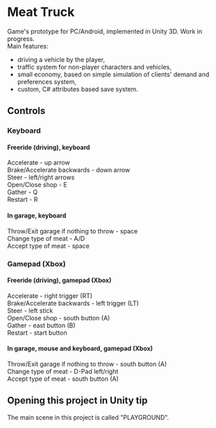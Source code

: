 # Meat Truck
Game's prototype for PC/Android, implemented in Unity 3D. Work in progress.<br>
Main features:
* driving a vehicle by the player,
* traffic system for non-player characters and vehicles,
* small economy, based on simple simulation of clients' demand and preferences system,
* custom, C# attributes based save system.

## Controls
### Keyboard
#### Freeride (driving), keyboard
Accelerate - up arrow<br>
Brake/Accelerate backwards - down arrow<br>
Steer - left/right arrows<br>
Open/Close shop - E<br>
Gather - Q<br>
Restart - R

#### In garage, keyboard
Throw/Exit garage if nothing to throw - space<br>
Change type of meat - A/D<br>
Accept type of meat - space

### Gamepad (Xbox)
#### Freeride (driving), gamepad (Xbox)
Accelerate - right trigger (RT)<br>
Brake/Accelerate backwards - left trigger (LT)<br>
Steer - left stick<br>
Open/Close shop - south button (A)<br>
Gather - east button (B)<br>
Restart - start button

#### In garage, mouse and keyboard, gamepad (Xbox)
Throw/Exit garage if nothing to throw - south button (A)<br>
Change type of meat - D-Pad left/right<br>
Accept type of meat - south button (A)

## Opening this project in Unity tip
The main scene in this project is called "PLAYGROUND".

